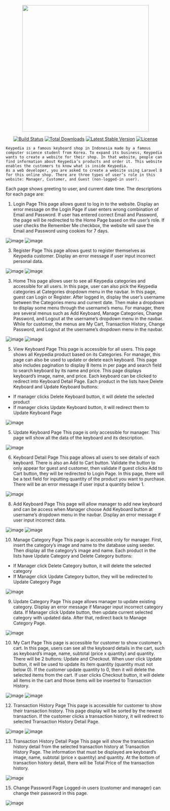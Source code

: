 <p align="center"><a href="https://laravel.com" target="_blank"><img src="https://raw.githubusercontent.com/laravel/art/master/logo-lockup/5%20SVG/2%20CMYK/1%20Full%20Color/laravel-logolockup-cmyk-red.svg" width="400"></a></p>

<p align="center">
<a href="https://travis-ci.org/laravel/framework"><img src="https://travis-ci.org/laravel/framework.svg" alt="Build Status"></a>
<a href="https://packagist.org/packages/laravel/framework"><img src="https://img.shields.io/packagist/dt/laravel/framework" alt="Total Downloads"></a>
<a href="https://packagist.org/packages/laravel/framework"><img src="https://img.shields.io/packagist/v/laravel/framework" alt="Latest Stable Version"></a>
<a href="https://packagist.org/packages/laravel/framework"><img src="https://img.shields.io/packagist/l/laravel/framework" alt="License"></a>
</p>


    Keypedia is a famous keyboard shop in Indonesia made by a famous computer science student from Korea. To expand its business, Keypedia wants to create a website for their shop. In that website, people can find information about Keypedia’s products and order it. This website enables the customers to know what is inside Keypedia.
    As a web developer, you are asked to create a website using Laravel 8 for this online shop. There are three types of user’s role in this website: Manager, Customer, and Guest (non-logged-in user).
Each page shows greeting to user, and current date time. The descriptions for each page are:

1.	Login Page
    This page allows guest to log in to the website. Display an error message on the Login Page if user enters wrong combination of Email and Password.
If user has entered correct Email and Password, the page will be redirected to the Home Page based on the user’s role. If user checks the Remember Me checkbox, the website will save the Email and Password using cookies for 7 days.

![image](https://github.com/febster16/Keypedia-Laravel/assets/75608174/229894d9-a0d7-4740-9418-c91b5132260f)
![image](https://github.com/febster16/Keypedia-Laravel/assets/75608174/3f036e0f-7b30-4aa9-8066-931eb36d3840)

3.	Register Page
    This page allows guest to register themselves as Keypedia customer. Display an error message if user input incorrect personal data.

![image](https://github.com/febster16/Keypedia-Laravel/assets/75608174/2f9341bc-9570-4538-944e-8a549cf35266)
![image](https://github.com/febster16/Keypedia-Laravel/assets/75608174/549f6a83-61bd-4397-8f6b-99a632a14bd0)

3.	Home
    This page allows user to see all Keypedia categories and accessible for all users. In this page, user can also pick the Keypedia categories at Categories dropdown menu in the navbar. 
    In this page, guest can Login or Register. After logged in, display the user’s username between the Categories menu and current date. Then make a dropdown to display some menu through the username’s menu.
    For manager, there are several menus such as Add Keyboard, Manage Categories, Change Password, and Logout at the username’s dropdown menu in the navbar. While for customer, the menus are My Cart, Transaction History, Change Password, and Logout at the username’s dropdown menu in the navbar.

![image](https://github.com/febster16/Keypedia-Laravel/assets/75608174/bfe103ac-36db-40a1-a674-46b46f68741b)
![image](https://github.com/febster16/Keypedia-Laravel/assets/75608174/887c6877-cb8b-445d-88d9-41468daae06b)

5.	View Keyboard Page
    This page is accessible for all users. This page shows all Keypedia product based on its Categories. For manager, this page can also be used to update or delete each keyboard. This page also includes pagination to display 8 items in per page and search field to search keyboard by its name and price. This page displays keyboard’s image, name, and price.  Each keyboard can be clicked to redirect into Keyboard Detail Page.
    Each product in the lists have Delete Keyboard and Update Keyboard buttons:
-	If manager clicks Delete Keyboard button, it will delete the selected product
-	If manager clicks Update Keyboard button, it will redirect them to Update Keyboard Page

![image](https://github.com/febster16/Keypedia-Laravel/assets/75608174/e7bf1c6f-0c0c-4605-98e7-c1d6e3964270)

5.	Update Keyboard Page
    This page is only accessible for manager. This page will show all the data of the keyboard and its description. 

![image](https://github.com/febster16/Keypedia-Laravel/assets/75608174/43b3e21d-9ccb-4d1a-a94c-d4efe52056b5)

6.	Keyboard Detail Page
    This page allows all users to see details of each keyboard. There is also an Add to Cart button. Validate the button to only appear for guest and customer, then validate if guest clicks Add to Cart button, they will be redirected to Login Page. In this page, there will be a text field for inputting quantity of the product you want to purchase. There will be an error message if user input a quantity below 1.

![image](https://github.com/febster16/Keypedia-Laravel/assets/75608174/097c92e6-2446-4558-a521-0376b586a16f)

8.	Add Keyboard Page
    This page will allow manager to add new keyboard and can be access when Manager choose Add Keyboard button at username’s dropdown menu in the navbar. Display an error message if user input incorrect data.

![image](https://github.com/febster16/Keypedia-Laravel/assets/75608174/e574470e-f42e-4e07-8073-1f0658b147b6)
![image](https://github.com/febster16/Keypedia-Laravel/assets/75608174/6f50c92f-1406-4c7d-b075-a43b2b97970c)

10.	Manage Category Page
    This page is accessible only for manager. First, insert the category’s image and name to the database using seeder. Then display all the category’s image and name.
    Each product in the lists have Update Category and Delete Category buttons:
-	If Manager click Delete Category button, it will delete the selected category
-	If Manager click Update Category button, they will be redirected to Update Category Page

![image](https://github.com/febster16/Keypedia-Laravel/assets/75608174/cddce7df-0009-4343-98fb-bce9526603f5)

9.	Update Category Page
    This page allows manager to update existing category. Display an error message if Manager input incorrect category data. If Manager click Update button, then update current selected category with updated data. After that, redirect back to Manage Category Page.

![image](https://github.com/febster16/Keypedia-Laravel/assets/75608174/b965a6ab-f2cf-4628-9e1c-d8158f5460d1)

10.	My Cart Page
    This page is accessible for customer to show customer’s cart. In this page, users can see all the keyboard details in the cart, such as keyboard’s image, name, subtotal (price x quantity) and quantity.
    There will be 2 buttons: Update and Checkout. When user click Update button, it will be used to update its item quantity (quantity must not below 0). If the customer update quantity to 0, then it will delete the selected items from the cart. If user clicks Checkout button, it will delete all items in the cart and those items will be inserted to Transaction History.

![image](https://github.com/febster16/Keypedia-Laravel/assets/75608174/5b4751bb-4f7a-4b6b-af6a-3aa6567ddcb8)
![image](https://github.com/febster16/Keypedia-Laravel/assets/75608174/914ea685-4423-428a-8e48-1b9b7d1cb325)

12.	Transaction History Page
    This page is accessible for customer to show their transaction history. This page display will be sorted by the newest transaction. If the customer clicks a transaction history, it will redirect to selected Transaction History Detail Page.

![image](https://github.com/febster16/Keypedia-Laravel/assets/75608174/91d965f6-8e9f-416f-b3ac-fc33efc752ea)
![image](https://github.com/febster16/Keypedia-Laravel/assets/75608174/508957a9-17df-4e04-9a69-940b3d4173b5)

13.	Transaction History Detail Page
    This page will show the transaction history detail from the selected transaction history at Transaction History Page. The information that must be displayed are keyboard’s image, name, subtotal (price x quantity) and quantity. At the bottom of transaction history detail, there will be Total Price of the transaction history.

![image](https://github.com/febster16/Keypedia-Laravel/assets/75608174/38013ec3-dcc5-4826-a946-75b218cd8ecd)

15.	Change Password Page
    Logged-in users (customer and manager) can change their password in this page.

![image](https://github.com/febster16/Keypedia-Laravel/assets/75608174/9d1116c3-6405-42bd-bd41-be96f6aee8fa)
